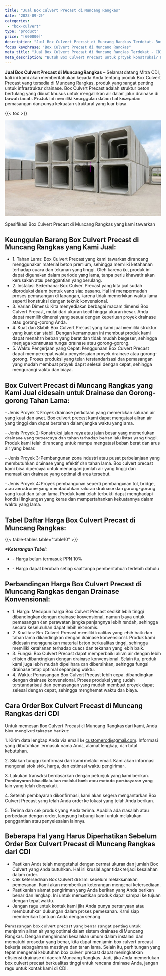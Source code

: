 ```yaml
---
title: "Jual Box Culvert Precast di Muncang Rangkas"
date: "2023-09-20"
categories:
 - "box-culvert"
type: "product"
price: "[600000]"
description: "Jual Box Culvert Precast di Muncang Rangkas Terdekat. Box Culvert Precast unggulan untuk kebutuhan konstruksi dengan performa optimal. Konsultasikan kebutuhan Anda sekarang."
focus_keyphrase: "Box Culvert Precast di Muncang Rangkas"
meta_title: "Jual Box Culvert Precast di Muncang Rangkas Terdekat - CDI"
meta_description: "Butuh Box Culvert Precast untuk proyek konstruksi? Layanan profesional kami siap membantu dengan solusi terbaik. Segera hubungi kami."
---
```


**Jual Box Culvert Precast di Muncang Rangkas** – Selamat datang Mitra CDI, kali ini kami akan memberitahukan kepada Anda tentang produk Box Culvert Precast yang tersedia di Muncang Rangkas, produk yang sangat penting untuk infrastruktur drainase. Box Culvert Precast adalah struktur beton bertulang yang dibuat khusus untuk mengalirkan air dalam jalur drainase di bawah tanah. Produk ini memiliki keunggulan dalam hal kecepatan pemasangan dan punya kekuatan struktural yang luar biasa.

{{< toc >}}

![Jual Box Culvert Precast di Muncang Rangkas](/images/box-culvert/box-culvert-03.jpg)

Spesifikasi Box Culvert Precast di Muncang Rangkas yang kami tawarkan 

## Keunggulan Barang Box Culvert Precast di Muncang Rangkas yang Kami Jual:

*   1\. Tahan Lama: Box Culvert Precast yang kami tawarkan dirancang menggunakan material beton premium, sehingga memiliki ketahanan terhadap cuaca dan tekanan yang tinggi. Oleh karena itu, produk ini dapat digunakan dalam periode yang lama, tanpa perlu khawatir akan kerusakan atau penggantian yang berulang.
*   2\. Instalasi Sederhana: Box Culvert Precast yang kita jual sudah diproduksi dalam bentuk yang siap pasang. Hal ini mempermudah proses pemasangan di lapangan, karena tidak memerlukan waktu lama seperti konstruksi dengan teknik konvensional.
*   3\. Varian Dimensi: Kita menyediakan berbagai macam dimensi Box Culvert Precast, mulai dari ukuran kecil hingga ukuran besar. Anda dapat memilih dimensi yang sesuai dengan keperluan proyek drainase atau gorong-gorong Anda.
*   4\. Kuat dan Stabil: Box Culvert Precast yang kami jual memiliki struktur yang kuat dan stabil. Dengan kemampuan ini membuat produk kami dapat menahan beban yang berat dan tidak mudah bergeser, sehingga menjaga kontinuitas fungsi drainase atau gorong-gorong.
*   5\. Waktu Pengerjaan yang Cepat: Penggunaan Box Culvert Precast dapat mempercepat waktu penyelesaian proyek drainase atau gorong-gorong. Proses produksi yang telah terstandarisasi dan pemasangan yang mudah membuat proyek dapat selesai dengan cepat, sehingga mengurangi waktu dan biaya.

## Box Culvert Precast di Muncang Rangkas yang Kami Jual didesain untuk Drainase dan Gorong-gorong Tahan Lama:

\- Jenis Proyek 1: Proyek drainase perkotaan yang memerlukan saluran air yang kuat dan awet. Box culvert precast kami dapat mengatasi aliran air yang tinggi dan dapat bertahan dalam jangka waktu yang lama.

\- Jenis Proyek 2: Konstruksi jalan raya atau jalan besar yang memerlukan drainase yang terpercaya dan tahan terhadap beban lalu lintas yang tinggi. Produk kami telah dirancang untuk mampu mengatasi beban berat dan arus air yang besar.

\- Jenis Proyek 3: Pembangunan zona industri atau pusat perbelanjaan yang membutuhkan drainase yang efektif dan tahan lama. Box culvert precast kami bisa dipercaya untuk menangani jumlah air yang tinggi dan memastikan drainase yang optimal di area tersebut.

\- Jenis Proyek 4: Proyek pembangunan seperti pembangunan tol, bridge, atau aerodrome yang membutuhkan saluran drainase dan gorong-gorong yang kuat dan tahan lama. Produk kami telah terbukti dapat menghadapi kondisi lingkungan yang keras dan mempertahankan kekuatannya dalam waktu yang lama.

## Tabel Daftar Harga Box Culvert Precast di Muncang Rangkas:

{{< table-tables table="table10" >}}

**_\*Keterangan Tabel:_**

*   \- Harga belum termasuk PPN 10%

*   \- Harga dapat berubah setiap saat tanpa pemberitahuan terlebih dahulu

## Perbandingan Harga Box Culvert Precast di Muncang Rangkas dengan Drainase Konvensional:

*   1\. Harga: Meskipun harga Box Culvert Precast sedikit lebih tinggi dibandingkan dengan drainase konvensional, namun biaya untuk pemasangan dan perawatan jangka panjangnya lebih rendah, sehingga secara keseluruhan dapat lebih ekonomis.
*   2\. Kualitas: Box Culvert Precast memiliki kualitas yang lebih baik dan tahan lama dibandingkan dengan drainase konvensional. Produk kami didesain menggunakan material beton berkualitas tinggi, sehingga memiliki ketahanan terhadap cuaca dan tekanan yang lebih baik.
*   3\. Fungsi: Box Culvert Precast dapat memperbaiki aliran air dengan lebih efisien dibandingkan dengan drainase konvensional. Selain itu, produk kami juga lebih mudah dipelihara dan dibersihkan, sehingga fungsi drainase tetap optimal sepanjang waktu.
*   4\. Waktu: Pemasangan Box Culvert Precast lebih cepat dibandingkan dengan drainase konvensional. Proses produksi yang sudah terstandarisasi dan pemasangan yang mudah membuat proyek dapat selesai dengan cepat, sehingga menghemat waktu dan biaya.

## Cara Order Box Culvert Precast di Muncang Rangkas dari CDI

Untuk memesan Box Culvert Precast di Muncang Rangkas dari kami, Anda bisa mengikuti tahapan berikut:

1\.  Kirim data lengkap Anda via email ke customercdi@gmail.com. Informasi yang dibutuhkan termasuk nama Anda, alamat lengkap, dan total kebutuhan.

2\.  Silakan tunggu konfirmasi dari kami melalui email. Kami akan informasi mengenai stok stok, harga, dan estimasi waktu pengiriman.

3\.  Lakukan transaksi berdasarkan dengan petunjuk yang kami berikan. Pembayaran bisa dilakukan melalui bank atau metode pembayaran yang lain yang telah disepakati.

4\.  Setelah pembayaran dikonfirmasi, kami akan segera mengantarkan Box Culvert Precast yang telah Anda order ke lokasi yang telah Anda berikan.

5\.  Terima dan cek produk yang Anda terima. Apabila ada masalah atau perbedaan dengan order, langsung hubungi kami untuk melakukan penggantian atau penyelesaian lainnya.

## Beberapa Hal yang Harus Diperhatikan Sebelum Order Box Culvert Precast di Muncang Rangkas dari CDI

*   Pastikan Anda telah mengetahui dengan cermat ukuran dan jumlah Box Culvert yang Anda butuhkan. Hal ini krusial agar tidak terjadi kesalahan dalam order.
*   Cek ketersediaan Box Culvert di kami sebelum melaksanakan pemesanan. Kami akan memberikan keterangan mengenai ketersediaan.
*   Pastikanlah alamat pengiriman yang Anda berikan yang Anda berikan benar dan lengkap. Ini untuk memastikan produk dapat sampai ke tujuan dengan tepat waktu.
*   Jangan ragu untuk kontak kami jika Anda punya pertanyaan atau membutuhkan dukungan dalam proses pemesanan. Kami siap memberikan bantuan Anda dengan senang.

Pemasangan box culvert precast yang benar sangat penting untuk menjamin aliran air yang optimal dalam sistem drainase di Muncang Rangkas. Dengan menghindari kesalahan umum dalam instalasi dan mematuhi prosedur yang benar, kita dapat menjamin box culvert precast bekerja sebagaimana mestinya dan tahan lama. Selain itu, perhitungan yang tepat mengenai kebutuhan box culvert precast dapat meningkatkan efisiensi drainase di daerah Muncang Rangkas. Jadi, jika Anda memerlukan box culvert precast berkualitas tinggi untuk rencana drainase Anda, jangan ragu untuk kontak kami di CDI.